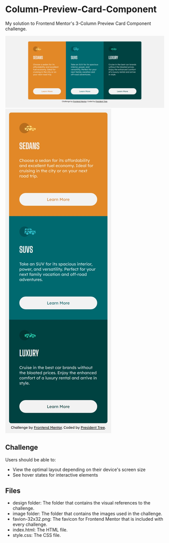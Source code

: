 # Column-Preview-Card-Component
My solution to Frontend Mentor's 3-Column Preview Card Component challenge.

![Desktop Calculator](https://raw.githubusercontent.com/PresidentTree/Column-Preview-Card-Component/main/Column%20Preview%20Card%201.jpeg)
![Mobile Calculator](https://raw.githubusercontent.com/PresidentTree/Column-Preview-Card-Component/main/Column%20Preview%20Card%202.jpeg)

## Challenge
Users should be able to:

- View the optimal layout depending on their device's screen size
- See hover states for interactive elements

## Files
- design folder: The folder that contains the visual references to the challenge.
- image folder: The folder that contains the images used in the challenge.
- favion-32x32.png: The favicon for Frontend Mentor that is included with every challenge.
- index.html: The HTML file.
- style.css: The CSS file.
